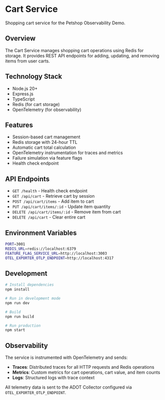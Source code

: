# Cart Service

Shopping cart service for the Petshop Observability Demo.

## Overview

The Cart Service manages shopping cart operations using Redis for storage. It provides REST API endpoints for adding, updating, and removing items from user carts.

## Technology Stack

- Node.js 20+
- Express.js
- TypeScript
- Redis (for cart storage)
- OpenTelemetry (for observability)

## Features

- Session-based cart management
- Redis storage with 24-hour TTL
- Automatic cart total calculation
- OpenTelemetry instrumentation for traces and metrics
- Failure simulation via feature flags
- Health check endpoint

## API Endpoints

- `GET /health` - Health check endpoint
- `GET /api/cart` - Retrieve cart by session
- `POST /api/cart/items` - Add item to cart
- `PUT /api/cart/items/:id` - Update item quantity
- `DELETE /api/cart/items/:id` - Remove item from cart
- `DELETE /api/cart` - Clear entire cart

## Environment Variables

```bash
PORT=3001
REDIS_URL=redis://localhost:6379
FEATURE_FLAG_SERVICE_URL=http://localhost:3003
OTEL_EXPORTER_OTLP_ENDPOINT=http://localhost:4317
```

## Development

```bash
# Install dependencies
npm install

# Run in development mode
npm run dev

# Build
npm run build

# Run production
npm start
```

## Observability

The service is instrumented with OpenTelemetry and sends:
- **Traces**: Distributed traces for all HTTP requests and Redis operations
- **Metrics**: Custom metrics for cart operations, cart value, and item counts
- **Logs**: Structured logs with trace context

All telemetry data is sent to the ADOT Collector configured via `OTEL_EXPORTER_OTLP_ENDPOINT`.
